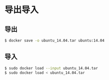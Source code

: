 # 导出导入

## 导出
```bash
$ docker save -o ubuntu_14.04.tar ubuntu:14.04
```

## 导入
```bash
$ sudo docker load --input ubuntu_14.04.tar
$ sudo docker load < ubuntu_14.04.tar
```